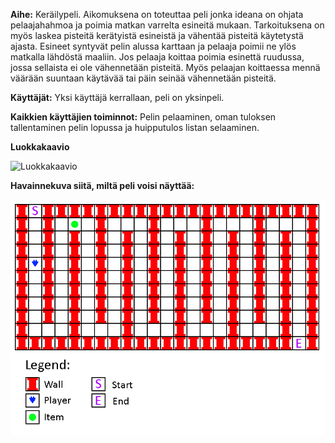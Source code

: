 **Aihe:** Keräilypeli. Aikomuksena on toteuttaa peli jonka ideana on ohjata pelaajahahmoa ja poimia matkan varrelta esineitä mukaan. Tarkoituksena on myös laskea pisteitä kerätyistä esineistä ja vähentää pisteitä käytetystä ajasta. Esineet syntyvät pelin alussa karttaan ja pelaaja poimii ne ylös matkalla lähdöstä maaliin. Jos pelaaja koittaa poimia esinettä ruudussa, jossa sellaista ei ole vähennetään pisteitä. Myös pelaajan koittaessa mennä väärään suuntaan käytävää tai päin seinää vähennetään pisteitä.

**Käyttäjät:** Yksi käyttäjä kerrallaan, peli on yksinpeli.

**Kaikkien käyttäjien toiminnot:** Pelin pelaaminen, oman tuloksen tallentaminen pelin lopussa ja huipputulos listan selaaminen.
 
**Luokkakaavio**

![Luokkakaavio](https://raw.githubusercontent.com/ollikehy/CollectorGame/master/dokumentaatio/luokkakaavio.png)

**Havainnekuva siitä, miltä peli voisi näyttää:** 
 
![Havainnekuva pelistä](https://raw.githubusercontent.com/ollikehy/CollectorGame/master/dokumentaatio/havainnekuva.png)

